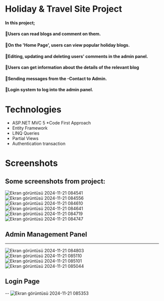 # Holiday & Travel Site Project

#### In this project;
#### 🔸Users can read blogs and comment on them.
#### 🔸On the 'Home Page', users can view popular holiday blogs.
#### 🔸Editing, updating and deleting users' comments in the admin panel.
#### 🔸Users can get information about the details of the relevant blog
#### 🔸Sending messages from the -Contact to Admin.
#### 🔸Login system to log into the admin panel.

# Technologies
* ASP.NET MVC 5
*Code First Approach
* Entity Framework
* LINQ Queries
* Partial Views
* Authentication transaction

# Screenshots
Some screenshots from project:
---
![Ekran görüntüsü 2024-11-21 084541](https://github.com/user-attachments/assets/b6df7eb5-e8da-430a-bf70-69fc69a7bb9a)
![Ekran görüntüsü 2024-11-21 084556](https://github.com/user-attachments/assets/6381f8da-c028-4afd-a538-e61cdd976ac8)
![Ekran görüntüsü 2024-11-21 084610](https://github.com/user-attachments/assets/ad0f8204-67ac-467e-8e7e-8a2b4946b105)
![Ekran görüntüsü 2024-11-21 084641](https://github.com/user-attachments/assets/5689ce70-9a3c-48b5-aabf-2ffa65193300)
![Ekran görüntüsü 2024-11-21 084719](https://github.com/user-attachments/assets/e28ec96a-7cd7-49ef-be0d-97ffc21e4aed)
![Ekran görüntüsü 2024-11-21 084747](https://github.com/user-attachments/assets/70c21235-25d8-46cb-ae28-2568b5786f12)

## Admin Management Panel
---
![Ekran görüntüsü 2024-11-21 084803](https://github.com/user-attachments/assets/3c815ba3-8da5-497e-807b-bf9292876cc8)
![Ekran görüntüsü 2024-11-21 085110](https://github.com/user-attachments/assets/b475752d-2746-48a4-badd-a84c336025fe)
![Ekran görüntüsü 2024-11-21 085101](https://github.com/user-attachments/assets/cbb9c8db-6ab5-4a5b-b347-c926a847f2de)
![Ekran görüntüsü 2024-11-21 085044](https://github.com/user-attachments/assets/5a36e81d-154d-4785-b732-ad5ed3db3db9)

## Login Page
--
![Ekran görüntüsü 2024-11-21 085353](https://github.com/user-attachments/assets/7e7fd2a2-8a5e-4ac4-987b-73813c752a53)

